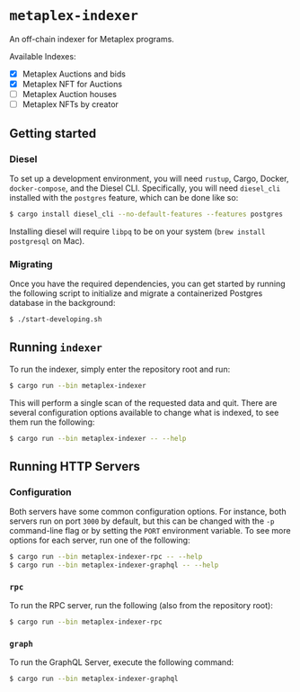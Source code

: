 # `metaplex-indexer`

An off-chain indexer for Metaplex programs.

Available Indexes:

- [X] Metaplex Auctions and bids
- [X] Metaplex NFT for Auctions
- [ ] Metaplex Auction houses
- [ ] Metaplex NFTs by creator

## Getting started

### Diesel

To set up a development environment, you will need `rustup`, Cargo, Docker,
`docker-compose`, and the Diesel CLI. Specifically, you will need `diesel_cli`
installed with the `postgres` feature, which can be done like so:

```sh
$ cargo install diesel_cli --no-default-features --features postgres
```

Installing diesel will require `libpq` to be on your system (`brew install
postgresql` on Mac).

### Migrating

Once you have the required dependencies, you can get started by running the
following script to initialize and migrate a containerized Postgres database in
the background:

```sh
$ ./start-developing.sh
```

## Running `indexer`

To run the indexer, simply enter the repository root and run:

```sh
$ cargo run --bin metaplex-indexer
```

This will perform a single scan of the requested data and quit.  There are
several configuration options available to change what is indexed, to see them
run the following:

```sh
$ cargo run --bin metaplex-indexer -- --help
```

## Running HTTP Servers

### Configuration

Both servers have some common configuration options.  For instance, both servers
run on port `3000` by default, but this can be changed with the `-p`
command-line flag or by setting the `PORT` environment variable.  To see more
options for each server, run one of the following:

```sh
$ cargo run --bin metaplex-indexer-rpc -- --help
$ cargo run --bin metaplex-indexer-graphql -- --help
```

### `rpc`

To run the RPC server, run the following (also from the repository root):

```sh
$ cargo run --bin metaplex-indexer-rpc
```

### `graph`

To run the GraphQL Server, execute the following command:

```sh
$ cargo run --bin metaplex-indexer-graphql
```


